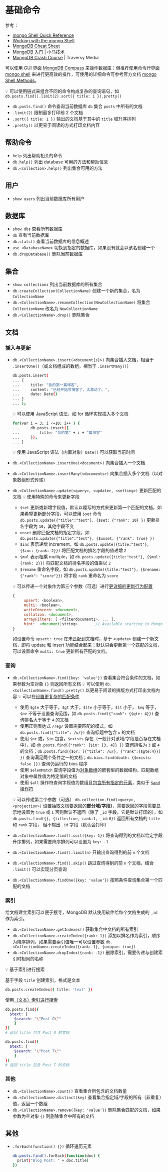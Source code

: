 # 基础命令
参考：
* [mongo Shell Quick Reference](https://docs.mongodb.com/manual/reference/mongo-shell/)
* [Working with the mongo Shell](https://docs.mongodb.com/manual/mongo/#working-with-the-mongo-shell)
* [MongoDB Cheat Sheet](https://gist.github.com/bradtraversy/f407d642bdc3b31681bc7e56d95485b6)
* [MongoDB 入门](https://www.youtube.com/playlist?list=PLliocbKHJNwvYvA3paPKUg86qLKrwuNsd) | 小马技术
* [MongoDB Crash Course](https://youtu.be/-56x56UppqQ) | Traversy Media

可以使用 GUI 界面 [MongoDB Compass](https://www.mongodb.com/products/compass) 来操作数据库；但推荐使用命令行界面 [mongo shell](https://docs.mongodb.com/manual/reference/mongo-shell/) 来进行更高效的操作，可使用的详细命令可参考官方文档 [mongo Shell Methods](https://docs.mongodb.com/manual/reference/method/)。

:bulb: 可以使用链式来组合不同的命令构成复杂的查询语句，如 `db.posts.find().limit(2).sort({ title: 1 }).pretty()`

* `db.posts.find()` 命令查询当前数据库 `db` 集合 `posts` 中所有的文档
* `.limit(2)` 限制最多打印前 2 个文档
* `.sort({ title: 1 })` 输出的文档基于其中的 `title` 域升序排列
* `.pretty()` 以更易于阅读的方式打印文档内容

## 帮助命令
* `help` 列出帮助相关的命令
* `db.help()` 列出 database 可用的方法和帮助信息
* `db.<collection>.help()` 列出集合可用的方法

## 用户
* `show users` 列出当前数据库所有用户

## 数据库
* `show dbs` 查看所有数据库
* `db` 查看当前数据库
* `db.stats()` 查看当前数据库的信息概述
* `use <DatabaseName>` 切换到指定的数据库，如果没有就会以该名创建一个
* `db.dropDatabase()` 删除当前数据库

## 集合
* `show collections` 列出当前数据库的所有集合
* `db.createCollection(CollectionName)` 创建一个新的集合，名为 `CollectionName`
* `db.<CollectionName>.renameCollection(NewCollectionName)` 将集合 `CollectionName` 改名为 `NewCollectionName`
* `db.<CollectionName>.drop()` 删除集合

## 文档
### 插入与更新
* `db.<CollectionName>.insert(<document[s]>)` 向集合插入文档，相当于 `.insertOne()`（或文档组成的数组，相当于 `.insertMany()`）

    ```bash
    db.posts.insert(
    ... {
    ...     title: "我的第一篇博客",
    ...     content: "已经开始写博客了，太激动了。",
    ...     date: Date()
    ... }
    ... );
    ```

    :bulb: 可以使用 JavaScript 语法，如 for 循环实现插入多个文档

    ```bash
    for(var i = 3; i <=10; i++ ) {
    ...     db.posts.insert({
    ...         title: "我的第" + i + "篇博客"
    ...     });
    ... }
    ```

    :bulb: 使用 JavaScript 语法（内置对象）`Date()` 可以获取当前时间

* `db.<CollectionName>.insertOne(<document>)` 向集合插入一个文档
* `db.<CollectionName>.insertMany(<documents>)` 向集合插入多个文档（以对象数组形式传递）
* `db.<CollectionName>.update(<query>, <update>, <setting>)` 更新匹配的文档
    :bulb: 使用特殊的命令来更新字段
    * `$set` 更新或新增字段值，默认以覆写的方式来更新第一个匹配的文档，如果希望更新部分字段，可以使用 `$set` 命令 `db.posts.update({"title":"test"}, {$set: {"rank": 10} })` 更新排名字段为 `10`，其他字段不变
    * `unset` 删除匹配文档的指定字段，如 `db.posts.update({"title":"test"}, {$unset: {"rank": true} })`
    * `$inc` 表示递增 increment，如 `db.posts.update({title:"test"}, {$inc: {rank: 2}})` 将匹配文档的排名字段的值递增 `2`
    * `$mul` 表示相乘 multiple，如 `db.posts.update({title:"test"}, {$mul: {rank: 2}})` 将匹配文档的排名字段的值乘以 `2`
    * `$rename` 重命名字段，如 `db.posts.update({title:"test"}, {$rename: {"rank": "score"}})` 将字段 `rank` 重命名为 `score`

    :bulb: 可以传递一个对象作为第三个参数（可选）进行[更详细的更新行为配置](https://docs.mongodb.com/manual/reference/method/db.collection.update/)
    ```js
    {
         upsert: <boolean>,
         multi: <boolean>,
         writeConcern: <document>,
         collation: <document>,
         arrayFilters: [ <filterdocument1>, ... ],
         hint:  <document|string>        // Available starting in MongoDB 4.2
    }
    ```
    如设置命令 `upsert: true` 在未匹配到文档时，基于 `<update>` 创建一个新文档，即将 update 和 insert 功能结合起来；默认只会更新第一个匹配的文档，可以设置命令 `multi: true` 更新所有匹配的文档。

### 查询
* `db.<CollectionName>.find({key: 'value'})` 查看集合符合条件的文档，如果参数为空对象 `{}` 则返回所有文档
    :bulb: 可以使用 `db.<CollectionName>.find().pretty()` 以更易于阅读的排版方式打印出文档内容
    :bulb: 可以在[设置更复杂的匹配条件](https://docs.mongodb.com/manual/reference/method/db.collection.find/#db.collection.find)
    * 使用 `$gte` 大于等于，`$gt` 大于，`$lte` 小于等于，`$lt` 小于， `$eq` 等于，`$ne` 不等于设置查询范围，如 `db.posts.find({"rank": {$gte: 4}})`  查询排名大于等于 `4` 的文档
    * 使用正则表达式 `/reg/` 设置需要匹配的模式，如 `db.posts.find({"title": /u/})` 查询标题中包含 `u` 的文档
    * 使用 `$or` 或，`$in` 包含，`$exists` 存在（一般针对该域/字段是否存在文档中），如 `db.posts.find({"rank": {$in: [3, 4]} })` 查询排名为 `3` 或 `4` 的文档；`db.posts.find({$or: [{"title": /u/}, {"rank":{$gte:4}}] })`  查询满足两个条件之一的文档；`db.bios.find(death: {$exists: false }})` 查询仍运行的 bios 程序
    * 使用 `$elemMatch` 查询字段值为[对象数组](https://docs.mongodb.com/manual/reference/operator/query/elemMatch/)的嵌套型的数据结构，匹配数组对象中属性值为特定值的文档
    * 使用 `$all` 操作符查询字段值为数组且[包含所有指定的元素](https://docs.mongodb.com/manual/reference/operator/query/all/)，类似于 [`$and` 操作符](https://docs.mongodb.com/manual/reference/operator/query/and/)
    
    :bulb: 可以传递第二个参数（可选） `db.collection.find(<query>, <projection>)` 设置抽取文档要返回的**部分域/字段）**，需要返回的字段需要显示地设置为 `true` 或 `1` 否则默认不返回（除了 `_id` 字段，它是默认打印的），如 `db.posts.find({}, {title:true, rank:1, _id:0})` 返回所有文档的 `title` 和  `rank` 字段， 但不输出 `_id` 字段（默认会打印）
* `db.<CollectionName>.find().sort({key: 1})` 将查询得到的文档以给定字段升序排列，如果需要降序排列可以设置为 `key: -1`
* `db.<CollectionName>.find().limit(n)`  只输出查询得到的前 `n` 个文档
* `db.<CollectionName>.find().skip()` 跳过查询得到的前 `n` 个文档，结合 `.limit()` 可以实现分页查询
* `db.<CollectionName>.findOne({key: 'value'})` 按照条件查询集合第一个匹配的文档

### 索引
给文档建立索引可以便于搜寻，MongoDB 默认使用软件给每个文档生成的 `_id` 作为索引。

* `db.<CollectionName>.getIndexes()` 获取集合中文档的所有索引
* `db.<CollectionName>.createIndex({rank:-1})` 添加以排名作为索引，顺序为降序排列，如果需要索引值唯一可以设置参数 `db.<CollectionName>.createIndex({rank:-1}, {unique: true})`
* `db.<CollectionName>.dropIndex({rank: -1})` 删除索引，需要传递与创建索引时相同的名称

:bulb: 基于索引进行搜索

基于字段 `title` 创建索引，格式是文本
```bash
db.posts.createIndex({ title: 'text' })
```

使用[（文本）索引进行搜索](https://docs.mongodb.com/manual/reference/operator/query/text/index.html)
```bash
db.posts.find({
  $text: {
    $search: "\"Post O\""
    }
})
# 返回 title 包含 Post O 的文档

db.posts.find({
  $text: {
    $search: "\"Post T\""
    }
})
# 返回 title 包含 Post T 的文档
```

### 其他
* `db.<CollectionName>.count()` 查看集合所包含的文档数量
* `db.<CollectionName>.distinct(key)` 查看集合指定域/字段的所有（非重复）值，返回一个数组
* `db.<CollectionName>.remove({key: 'value'})` 删除集合匹配的文档，如果参数为空对象 `{}` 则删除集合中所有的文档

## 其他
* `.forEach(function() {})` 循环遍历元素

    ```bash
    db.posts.find().forEach(function(doc) {
      print("Blog Post: " + doc.title)
    })
    ```